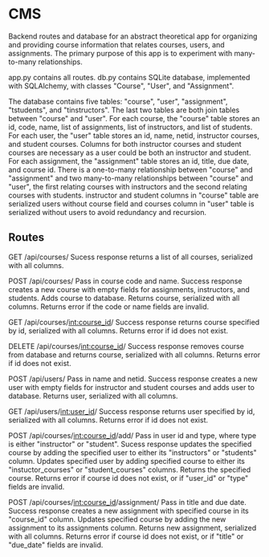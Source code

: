 # CMS
Backend routes and database for an abstract theoretical app for organizing and providing course information that relates courses, users, and assignments. The primary purpose of this app is to experiment with many-to-many relationships.

app.py contains all routes. db.py contains SQLite database, implemented with SQLAlchemy, with classes "Course", "User", and "Assignment".

The database contains five tables: "course", "user", "assignment", "tstudents", and "tinstructors". The last two tables are both join tables between "course" and "user". For each course, the "course" table stores an id, code, name, list of assignments, list of instructors, and list of students. For each user, the "user" table stores an id, name, netid, instructor courses, and student courses. Columns for both instructor courses and student courses are necessary as a user could be both an instructor and student. For each assignment, the "assignment" table stores an id, title, due date, and course id. There is a one-to-many relationship between "course" and "assignment" and two many-to-many relationships between "course" and "user", the first relating courses with instructors and the second relating courses with students. instructor and student columns in "course" table are serialized users without course field and courses column in "user" table is serialized without users to avoid redundancy and recursion.

## Routes

GET /api/courses/
Sucess response returns a list of all courses, serialized with all columns.

POST /api/courses/
Pass in course code and name. Success response creates a new course with empty fields for assignments, instructors, and students. Adds course to database. Returns course, serialized with all columns.
Returns error if the code or name fields are invalid.

GET /api/courses/<int:course_id>/
Success response returns course specified by id, serialized with all columns.
Returns error if id does not exist.

DELETE /api/courses/<int:course_id>/
Success response removes course from database and returns course, serialized with all columns.
Returns error if id does not exist.

POST /api/users/
Pass in name and netid. Success response creates a new user with empty fields for instructor and student courses and adds user to database. Returns user, serialized with all columns.

GET /api/users/<int:user_id>/
Success response returns user specified by id, serialized with all columns.
Returns error if id does not exist.

POST /api/courses/<int:course_id>/add/
Pass in user id and type, where type is either "instructor" or "student". Sucess response updates the specified course by adding the specified user to either its "instructors" or "students" column. Updates specified user by adding specified course to either its "instuctor_courses" or "student_courses" columns. Returns the specified course. 
Returns error if course id does not exist, or if "user_id" or "type" fields are invalid. 

POST /api/courses/<int:course_id>/assignment/
Pass in title and due date. Success response creates a new assignment with specified course in its "course_id" column. Updates specified course by adding the new assignment to its assignments column. Returns new assignment, serialized with all columns. 
Returns error if course id does not exist, or if "title" or "due_date" fields are invalid.

